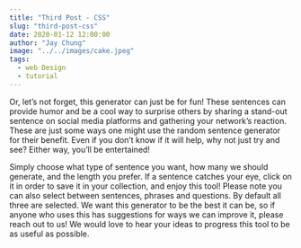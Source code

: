 ```yaml
---
title: "Third Post - CSS"
slug: "third-post-css"
date: 2020-01-12 12:00:00
author: "Jay Chung"
image: "../../images/cake.jpeg"
tags:
  - web Design
  - tutorial
---
```


Or, let’s not forget, this generator can just be for fun! These sentences can provide humor and be a cool way to surprise others by sharing a stand-out sentence on social media platforms and gathering your network’s reaction. These are just some ways one might use the random sentence generator for their benefit. Even if you don’t know if it will help, why not just try and see? Either way, you’ll be entertained!

Simply choose what type of sentence you want, how many we should generate, and the length you prefer. If a sentence catches your eye, click on it in order to save it in your collection, and enjoy this tool! Please note you can also select between sentences, phrases and questions. By default all three are selected. We want this generator to be the best it can be, so if anyone who uses this has suggestions for ways we can improve it, please reach out to us! We would love to hear your ideas to progress this tool to be as useful as possible.
